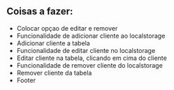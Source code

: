 ## Coisas a fazer:
- Colocar opçao de editar e remover
- Funcionalidade de adicionar cliente ao localstorage
- Adicionar cliente a tabela
- Funcionalidade de editar cliente no localstorage
- Editar cliente na tabela, clicando em cima do cliente
- Funcionalidade de remover cliente do localstorage
- Remover cliente da tabela
- Footer